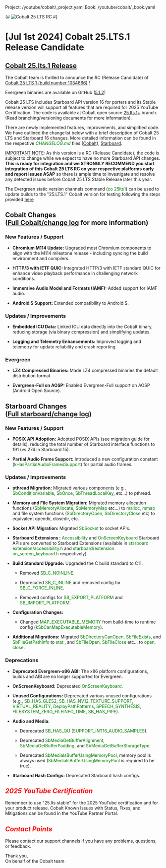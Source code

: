 Project: /youtube/cobalt/_project.yaml
Book: /youtube/cobalt/_book.yaml

{# ![Cobalt 25 LTS RC](../images/cobalt-release-logo.png "Cobalt 25 LTS RC") #}

# [Jul 1st 2024] Cobalt 25.LTS.1 Release Candidate

## [Cobalt 25.lts.1 Release](https://developers.google.com/youtube/devices/living-room/cobalt/cobalt-evergreen-version-table)

The Cobalt team is thrilled to announce the RC (Release Candidate) of [Cobalt 25 LTS 1 (build number 1034666)](https://github.com/youtube/cobalt/releases/tag/25.lts.1)
!

Evergreen binaries are available on GitHub ([5.1.2](https://github.com/youtube/cobalt/releases/tag/25.lts.1))

Cobalt 25 LTS includes Starboard API version 16 for porters and its Stable release version will support all features that are required for 2025 YouTube Certification. The code is available at Cobalt open source [25.lts.1+](https://github.com/youtube/cobalt/releases/tag/25.lts.1) branch. (Read branching/versioning documents for more information).


There are newly implemented features, improvements, and simplified code. We have outlined the changelist below with a brief description of Cobalt 25 LTS and Starboard 16 changes. More detailed information can be found in the respective <span style="color:green">*CHANGELOG.md*</span> files ([Cobalt](https://github.com/youtube/cobalt/blob/25.lts.1%2B/cobalt/CHANGELOG.md)), [Starboard](https://github.com/youtube/cobalt/blob/main/starboard/CHANGELOG.md#version-16).


 <span style="text-decoration:underline">IMPORTANT NOTE</span>: As this version is a RC (Release Candidate), the code is subject to change while we expect to have no more Starboard API changes. **This is ready for integration and we STRONGLY RECOMMEND you start integration of this Cobalt 25 LTS RC on your respective platforms early and report issues ASAP** so there is ample time to investigate and resolve any detected issues before Cobalt 25 LTS Stable Release later this year.


The Evergreen static version channels command (<span style="color:green">co 25lts1</span>) can be used to update builds to the "25.LTS.1" Cobalt version for testing following the steps provided [here](https://developers.google.com/youtube/devices/living-room/cobalt/cobalt-evergreen-faq)


## <span >Cobalt Changes</span> <br>([Full Cobalt/change log](https://github.com/youtube/cobalt/blob/25.lts.1/cobalt/CHANGELOG.md) for more information)

### New Features / Support

* **Chromium M114 Update:** Upgraded most Chromium components to align with the M114 milestone release - including syncing the build environment and compilers.

* **HTTP/3 with IETF QUIC:** Integrated HTTP/3 with IETF standard QUIC for enhance video playback performance in challenging network conditions.

* **Immersive Audio Model and Formats (IAMF):** Added support for IAMF audio.

* **Android S Support:** Extended compatibility to Android S.

### Updates / Improvements

* **Embedded ICU Data:** Linked ICU data directly into the Cobalt binary, reducing storage (via binary compression) and simplifying updates.

* **Logging and Telemetry Enhancements:** Improved logging and telemetry for update reliability and crash reporting.

### Evergreen

* **LZ4 Compressed Binaries:** Made LZ4 compressed binaries the default distribution format.

* **Evergreen-Full on AOSP:** Enabled Evergreen-Full support on AOSP (Android Open Source).



## <span >Starboard Changes</span> <br>([Full starboard/change log](https://github.com/youtube/cobalt/blob/25.lts.1/starboard/CHANGELOG.md))

### New Features / Support

* **POSIX API Adoption:** Adopted POSIX APIs (see migration guide for details), reducing the total number of Starboard interface functions to 191 (vs 274 in Starboard 15).

* **Partial Audio Frame Support:** Introduced a new configuration constant (<span style="color:green">kHasPartialAudioFramesSupport</span>) for partial audio frames.

### Updates / Improvements

* **pthread Migration:** Migrated various components (e g., <span style="color:green">SbConditionVariable</span>, <span style="color:green">SbOnce</span>, <span style="color:green">SbThreadLocalKey</span>, etc…) to pthread.

* **Memory and File System Migration:** Migrated memory allocation functions (<span style="color:green">SbMemoryAllocate</span>, <span style="color:green">SbMemoryMap</span> etc…) to <span style="color:green">malloc, mmap</span> and file system functions 
(<span style="color:green">SbDirectoryOpen</span>, <span style="color:green">SbDirectoryClose</span> etc) to equivalent opendir, closedir, etc.

* **Socket API Migration:** Migrated <span style="color:green">SbSocket</span> to socket APIs.

* **Starboard Extensions :** <span style="color:green">Accessibility</span> and <span style="color:green">OnScreenKeyboard</span> Starboard APIs are converted to Starboard Extensions (available in <span style="color:green">starboard extension/accessibility.h</span> and <span style="color:green">starboard/extension on_screen_keyboard.h</span> respectively).

* **Build Standard Upgrade:** Upgraded the C build standard to C11.

  * Removed <span style="color:green">SB_C_NOINLINE</span>.

  * Deprecated <span style="color:green">SB_C_INLINE</span> and removed config for <span style="color:green">SB_C_FORCE_INLINE</span>.

  * Removed configs for <span style="color:green">SB_EXPORT_PLATFORM</span> and <span style="color:green">SB_IMPORT_PLATFORM</span>.

* **Configuration Changes:**

  * Changed <span style="color:green">MAP_EXECUTABLE_MEMORY</span> from build-time to runtime config (<span style="color:green">kSbCanMapExecutableMemory</span>).

* **Additional Migrations:** Migrated <span style="color:green">SbDirectoryCanOpen, SbFileExists,</span> and <span style="color:green">SbFileGetPathInfo</span> to <span style="color:green">stat</span> , and <span style="color:green">SbFileOpen, SbFileClose </span>etc… to <span style="color:green">open, close</span>.

### Deprecations

* **Deprecated Evergreen-x86 ABI:** The x86 platform configurations, builds and ABI are no longer supported for Evergreen.

* **OnScreenKeyboard:** Deprecated <span style="color:green">OnScreenKeyboard</span>.

* **Unused Configurations:** Deprecated various unused configurations (e.g., <span style="color:green">SB_HAS_GLES2</span>, <span style="color:green">SB_HAS_NV12_TEXTURE_SUPPORT</span>, <span style="color:green">VIRTUAL_REALITY</span>, <span style="color:green">DeployPathPatterns</span>, <span style="color:green">SPEECH_SYNTHESIS</span>, <span style="color:green">FILESYSTEM_ZERO_FILEINFO_TIME</span>, <span style="color:green">SB_HAS_PIPE</span>).

* **Audio and Media:**

  * Deprecated <span style="color:green">SB_HAS_QU</span> (<span style="color:green">SUPPORT_INT16_AUDIO_SAMPLES</span>).

  * Deprecated <span style="color:green">SbMediaGetBufferAlignment</span>, <span style="color:green">SbMediaGetBufferPadding</span>, and <span style="color:green">SbMediaGetBufferStorageType</span>.

  * Deprecated <span style="color:green">SbMediaIsBufferUsingMemoryPool</span>, memory pool is always used (<span style="color:green">SbMediaIsBufferUsingMemoryPool</span> is required to be true).

* **Starboard Hash Configs:** Deprecated Starboard hash configs.


## <span style="color:red">*2025 YouTube Certification*</span>

Remember to use "25.lts.stable" for the 2025 YouTube certification and for your product release. Cobalt Known Issues with Status, Fixes, and Mitigations can be found in the YouTube Partner Portal.


## <span style="color:red">*Contact Points*</span>

Please contact our support channels if you have any problems, questions, or feedback.

Thank you,\
On behalf of the Cobalt team
